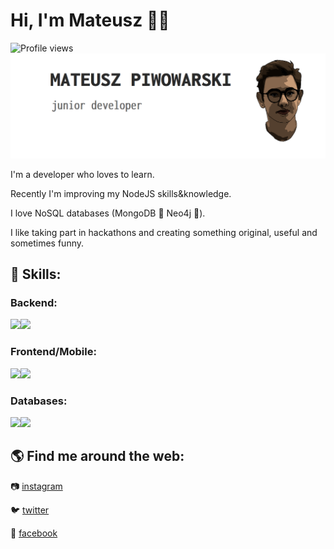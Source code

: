 # Hi, I'm Mateusz 👋:nerd_face:
![Profile views](https://gpvc.arturio.dev/matpiwowarski)
<img src="https://github.com/matpiwowarski/matpiwowarski/blob/master/png/header.png?raw=true">

I'm a developer who loves to learn. 

Recently I'm improving my NodeJS skills&knowledge.

I love NoSQL databases (MongoDB :green_heart: Neo4j :blue_heart:). 

I like taking part in hackathons and creating something original, useful and sometimes funny.

## 🚀 Skills:

### Backend: 	
<img src="https://img.shields.io/badge/.NET-5C2D91?style=for-the-badge&logo=.net&logoColor=white" /><img src="https://img.shields.io/badge/Node.js-43853D?style=for-the-badge&logo=node.js&logoColor=white" />

### Frontend/Mobile:
<img src="https://img.shields.io/badge/React-20232A?style=for-the-badge&logo=react&logoColor=61DAFB" /><img src="https://img.shields.io/badge/React_Native-20232A?style=for-the-badge&logo=react&logoColor=61DAFB" />

### Databases:
<img src="https://img.shields.io/badge/MySQL-00000F?style=for-the-badge&logo=mysql&logoColor=white" /><img src="https://img.shields.io/badge/MongoDB-4EA94B?style=for-the-badge&logo=mongodb&logoColor=white" />

## 🌎 Find me around the web:
:camera: <a href="https://www.instagram.com/pentahombre/">instagram</a>

:bird: <a href="https://twitter.com/pentahombre">twitter</a>

:speech_balloon: <a href="https://www.facebook.com/matihombre">facebook</a>

<!--
**matpiwowarski/matpiwowarski** is a ✨ _special_ ✨ repository because its `README.md` (this file) appears on your GitHub profile.

Here are some ideas to get you started:

- 🔭 I’m currently working on ...
- 🌱 I’m currently learning ...
- 👯 I’m looking to collaborate on ...
- 🤔 I’m looking for help with ...
- 💬 Ask me about ...
- 📫 How to reach me: ...
- 😄 Pronouns: ...
- ⚡ Fun fact: ...
-->

